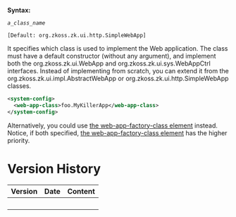 **Syntax:**

<web-app-class>*`a_class_name`*</web-app-class>

`[Default: `<javadoc>`org.zkoss.zk.ui.http.SimpleWebApp`</javadoc>`]`

It specifies which class is used to implement the Web application. The
class must have a default constructor (without any argument), and
implement both the
<javadoc type="interface">org.zkoss.zk.ui.WebApp</javadoc> and
<javadoc type="interface">org.zkoss.zk.ui.sys.WebAppCtrl</javadoc>
interfaces. Instead of implementing from scratch, you can extend it from
the <javadoc>org.zkoss.zk.ui.impl.AbstractWebApp</javadoc> or
<javadoc>org.zkoss.zk.ui.http.SimpleWebApp</javadoc> classes.

``` xml
<system-config>
  <web-app-class>foo.MyKillerApp</web-app-class>
</system-config>
```

Alternatively, you could use [the web-app-factory-class
element](ZK_Configuration_Reference/zk.xml/The_system-config_Element/The_web-app-factory-class_Element)
instead. Notice, if both specified, [the web-app-factory-class
element](ZK_Configuration_Reference/zk.xml/The_system-config_Element/The_web-app-factory-class_Element)
has the higher priority.

# Version History

| Version | Date | Content |
|---------|------|---------|
|         |      |         |
